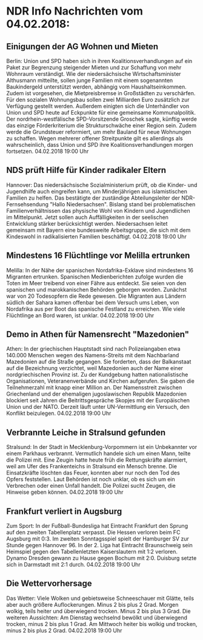 # NDR Info Nachrichten vom 04.02.2018:


## Einigungen der AG Wohnen und Mieten
Berlin: Union und SPD haben sich in ihren Koalitionsverhandlungen auf ein Paket zur Begrenzung steigender Mieten und zur Schaffung von mehr Wohnraum verständigt. Wie der niedersächsische Wirtschaftsminister Althusmann mitteilte, sollen junge Familien mit einem sogenannten Baukindergeld unterstützt werden, abhängig vom Haushaltseinkommen. Zudem ist vorgesehen, die Mietpreisbremse in Großstädten zu verschärfen. Für den sozialen Wohnungsbau sollen zwei Milliarden Euro zusätzlich zur Verfügung gestellt werden. Außerdem einigten sich die Unterhändler von Union und SPD heute auf Eckpunkte für eine gemeinsame Kommunalpolitik. Der nordrhein-westfälische SPD-Vorsitzende Groschek sagte, künftig werde das einzige Förderkriterium die Strukturschwäche einer Region sein. Zudem werde die Grundsteuer reformiert, um mehr Bauland für neue Wohnungen zu schaffen. Wegen mehrerer offener Streitpunkte gilt es allerdings als wahrscheinlich, dass Union und SPD ihre Koalitionsverhandlungen morgen fortsetzen. 04.02.2018 19:00 Uhr 

## NDS prüft Hilfe für Kinder radikaler Eltern
Hannover: Das niedersächsische Sozialministerium prüft, ob die Kinder- und Jugendhilfe auch eingreifen kann, um Minderjährigen aus islamistischen Familien zu helfen. Das bestätigte der zuständige Abteilungsleiter der NDR-Fernsehsendung "Hallo Niedersachsen". Bislang stand bei problematischen Familienverhältnissen das physische Wohl von Kindern und Jugendlichen im Mittelpunkt. Jetzt sollen auch Auffälligkeiten in der seelischen Entwicklung stärker berücksichtigt werden. Niedersachsen leitet gemeinsam mit Bayern eine bundesweite Arbeitsgruppe, die sich mit dem Kindeswohl in radikalisierten Familien beschäftigt. 04.02.2018 19:00 Uhr 

## Mindestens 16 Flüchtlinge vor Melilla ertrunken
Melilla: In der Nähe der spanischen Nordafrika-Exklave sind mindestens 16 Migranten ertrunken. Spanischen Medienberichten zufolge wurden die Toten im Meer treibend von einer Fähre aus entdeckt. Sie seien von den spanischen und marokkanischen Behörden geborgen worden. Zunächst war von 20 Todesopfern die Rede gewesen. Die Migranten aus Ländern südlich der Sahara kamen offenbar bei dem Versuch ums Leben, von Nordafrika aus per Boot das spanische Festland zu erreichen. Wie viele Flüchtlinge an Bord waren, ist unklar. 04.02.2018 19:00 Uhr 

## Demo in Athen für Namensrecht "Mazedonien"
Athen: In der griechischen Hauptstadt sind nach Polizeiangaben etwa 140.000 Menschen wegen des Namens-Streits mit dem Nachbarland Mazedonien auf die Straße gegangen. Sie forderten, dass der Balkanstaat auf die Bezeichnung verzichtet, weil Mazedonien auch der Name einer nordgriechischen Provinz ist. Zu der Kundgebung hatten nationalistische Organisationen, Veteranenverbände und Kirchen aufgerufen. Sie gaben die Teilnehmerzahl mit knapp einer Million an. Der Namensstreit zwischen Griechenland und der ehemaligen jugoslawischen Republik Mazedonien blockiert seit Jahren die Beitrittsgespräche Skopjes mit der Europäischen Union und der NATO. Derzeit läuft unter UN-Vermittlung ein Versuch, den Konflikt beizulegen. 04.02.2018 19:00 Uhr 

## Verbrannte Leiche in Stralsund gefunden
Stralsund: In der Stadt in Mecklenburg-Vorpommern ist ein Unbekannter vor einem Parkhaus verbrannt. Vermutlich handele sich um einen Mann, teilte die Polizei mit. Eine Zeugin hatte heute früh die Rettungskräfte alarmiert, weil am Ufer des Frankenteichs in Stralsund ein Mensch brenne. Die Einsatzkräfte löschten das Feuer, konnten aber nur noch den Tod des Opfers feststellen. Laut Behörden ist noch unklar, ob es sich um ein Verbrechen oder einen Unfall handelt. Die Polizei sucht Zeugen, die Hinweise geben können. 04.02.2018 19:00 Uhr 

## Frankfurt verliert in Augsburg
Zum Sport: In der Fußball-Bundesliga hat Eintracht Frankfurt den Sprung auf den zweiten Tabellenplatz verpasst. Die Hessen verloren beim FC Augsburg mit 0:3. Im zweiten Sonntagsspiel spielt der Hamburger SV zur Stunde gegen Hannover 96. In der 2. Liga hat Eintracht Braunschweig sein Heimspiel gegen den Tabellenletzten Kaiserslautern mit 1:2 verloren. Dynamo Dresden gewann zu Hause gegen Bochum mit 2:0. Duisburg setzte sich in Darmstadt mit 2:1 durch. 04.02.2018 19:00 Uhr 

## Die Wettervorhersage
Das Wetter: Viele Wolken und gebietsweise Schneeschauer mit Glätte, teils aber auch größere Auflockerungen. Minus 2 bis plus 2 Grad. Morgen wolkig, teils heiter und überwiegend trocken. Minus 2 bis plus 3 Grad. Die weiteren Aussichten: Am Dienstag wechselnd bewölkt und überwiegend trocken, minus 2 bis plus 1 Grad. Am Mittwoch heiter bis wolkig und trocken, minus 2 bis plus 2 Grad. 04.02.2018 19:00 Uhr 
